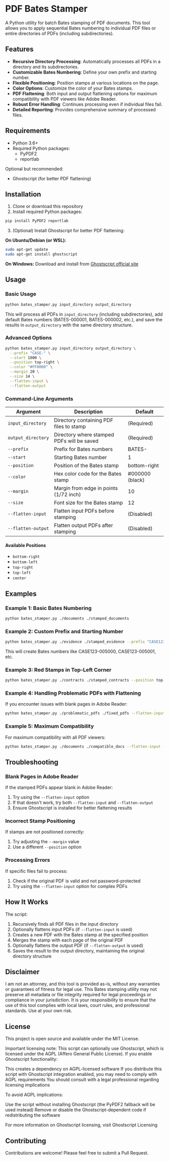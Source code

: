 # PDF Bates Stamper

A Python utility for batch Bates stamping of PDF documents. This tool allows you to apply sequential Bates numbering to individual PDF files or entire directories of PDFs (including subdirectories).

## Features

- **Recursive Directory Processing**: Automatically processes all PDFs in a directory and its subdirectories.
- **Customizable Bates Numbering**: Define your own prefix and starting number.
- **Flexible Positioning**: Position stamps at various locations on the page.
- **Color Options**: Customize the color of your Bates stamps.
- **PDF Flattening**: Both input and output flattening options for maximum compatibility with PDF viewers like Adobe Reader.
- **Robust Error Handling**: Continues processing even if individual files fail.
- **Detailed Reporting**: Provides comprehensive summary of processed files.

## Requirements

- Python 3.6+
- Required Python packages:
  - PyPDF2
  - reportlab

Optional but recommended:
- Ghostscript (for better PDF flattening)

## Installation

1. Clone or download this repository
2. Install required Python packages:

```bash
pip install PyPDF2 reportlab
```

3. (Optional) Install Ghostscript for better PDF flattening:

**On Ubuntu/Debian (or WSL):**
```bash
sudo apt-get update
sudo apt-get install ghostscript
```

**On Windows:**
Download and install from [Ghostscript official site](https://www.ghostscript.com/releases/gsdnld.html)

## Usage

### Basic Usage

```bash
python bates_stamper.py input_directory output_directory
```

This will process all PDFs in `input_directory` (including subdirectories), add default Bates numbers (BATES-000001, BATES-000002, etc.), and save the results in `output_directory` with the same directory structure.

### Advanced Options

```bash
python bates_stamper.py input_directory output_directory \
  --prefix "CASE-" \
  --start 1000 \
  --position top-right \
  --color "#FF0000" \
  --margin 20 \
  --size 14 \
  --flatten-input \
  --flatten-output
```

### Command-Line Arguments

| Argument | Description | Default |
|----------|-------------|---------|
| `input_directory` | Directory containing PDF files to stamp | (Required) |
| `output_directory` | Directory where stamped PDFs will be saved | (Required) |
| `--prefix` | Prefix for Bates numbers | BATES- |
| `--start` | Starting Bates number | 1 |
| `--position` | Position of the Bates stamp | bottom-right |
| `--color` | Hex color code for the Bates stamp | #000000 (black) |
| `--margin` | Margin from edge in points (1/72 inch) | 10 |
| `--size` | Font size for the Bates stamp | 12 |
| `--flatten-input` | Flatten input PDFs before stamping | (Disabled) |
| `--flatten-output` | Flatten output PDFs after stamping | (Disabled) |

#### Available Positions
- `bottom-right`
- `bottom-left`
- `top-right`
- `top-left`
- `center`

## Examples

### Example 1: Basic Bates Numbering

```bash
python bates_stamper.py ./documents ./stamped_documents
```

### Example 2: Custom Prefix and Starting Number

```bash
python bates_stamper.py ./evidence ./stamped_evidence --prefix "CASE123-" --start 5000
```

This will create Bates numbers like CASE123-005000, CASE123-005001, etc.

### Example 3: Red Stamps in Top-Left Corner

```bash
python bates_stamper.py ./contracts ./stamped_contracts --position top-left --color "#FF0000" --size 14
```

### Example 4: Handling Problematic PDFs with Flattening

If you encounter issues with blank pages in Adobe Reader:

```bash
python bates_stamper.py ./problematic_pdfs ./fixed_pdfs --flatten-input
```

### Example 5: Maximum Compatibility

For maximum compatibility with all PDF viewers:

```bash
python bates_stamper.py ./documents ./compatible_docs --flatten-input --flatten-output
```

## Troubleshooting

### Blank Pages in Adobe Reader

If the stamped PDFs appear blank in Adobe Reader:
1. Try using the `--flatten-input` option
2. If that doesn't work, try both `--flatten-input` and `--flatten-output`
3. Ensure Ghostscript is installed for better flattening results

### Incorrect Stamp Positioning

If stamps are not positioned correctly:
1. Try adjusting the `--margin` value
2. Use a different `--position` option

### Processing Errors

If specific files fail to process:
1. Check if the original PDF is valid and not password-protected
2. Try using the `--flatten-input` option for complex PDFs

## How It Works

The script:
1. Recursively finds all PDF files in the input directory
2. Optionally flattens input PDFs (if `--flatten-input` is used)
3. Creates a new PDF with the Bates stamp at the specified position
4. Merges the stamp with each page of the original PDF
5. Optionally flattens the output PDF (if `--flatten-output` is used)
6. Saves the result to the output directory, maintaining the original directory structure

## Disclaimer

I am not an attorney, and this tool is provided as-is, without any warranties or guarantees of fitness for legal use. This Bates stamping utility may not preserve all metadata or file integrity required for legal proceedings or compliance in your jurisdiction. It is your responsibility to ensure that the use of this tool complies with local laws, court rules, and professional standards. Use at your own risk.

## License

This project is open source and available under the MIT License.

Important licensing note: This script can optionally use Ghostscript, which is licensed under the AGPL (Affero General Public License). If you enable Ghostscript functionality:

This creates a dependency on AGPL-licensed software
If you distribute this script with Ghostscript integration enabled, you may need to comply with AGPL requirements
You should consult with a legal professional regarding licensing implications

To avoid AGPL implications:

Use the script without installing Ghostscript (the PyPDF2 fallback will be used instead)
Remove or disable the Ghostscript-dependent code if redistributing the software

For more information on Ghostscript licensing, visit Ghostscript Licensing

## Contributing

Contributions are welcome! Please feel free to submit a Pull Request.
